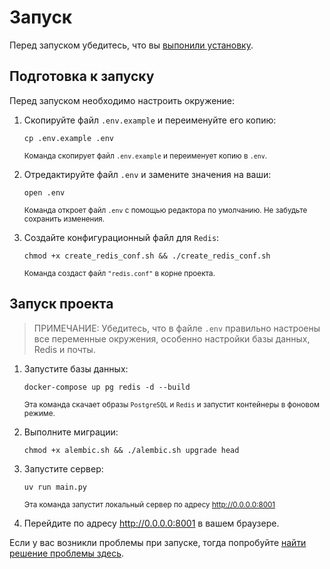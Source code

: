 # Запуск

Перед запуском убедитесь, что вы [выпонили установку](INSTALL.md).

## Подготовка к запуску

Перед запуском необходимо настроить окружение:

1. Скопируйте файл `.env.example` и переименуйте его копию:
    ```shell
    cp .env.example .env
    ```

    <sub> Команда скопирует файл `.env.example` и переименует копию в `.env`. </sub>

2. Отредактируйте файл `.env` и замените значения на ваши:
    ```shell
    open .env
    ```

    <sub> Команда откроет файл `.env` с помощью редактора по умолчанию. Не забудьте сохранить изменения. </sub>

3. Создайте конфигурационный файл для `Redis`:
    ```shell
    chmod +x create_redis_conf.sh && ./create_redis_conf.sh
    ```

    <sub> Команда создаст файл `"redis.conf"` в корне проекта. </sub>


## Запуск проекта

>ПРИМЕЧАНИЕ: Убедитесь, что в файле `.env` правильно настроены все переменные окружения, особенно настройки базы данных, Redis и почты.

1. Запустите базы данных:
    ```shell
    docker-compose up pg redis -d --build
    ```

    <sub> Эта команда скачает образы `PostgreSQL` и `Redis` и запустит контейнеры в фоновом режиме. </sub>

2. Выполните миграции:
    ```shell
    chmod +x alembic.sh && ./alembic.sh upgrade head
    ```

3. Запустите сервер:
    ```shell
    uv run main.py
    ```
    <sub> Эта команда запустит локальный сервер по адресу http://0.0.0.0:8001 </sub>

4. Перейдите по адресу http://0.0.0.0:8001 в вашем браузере.

 Если у вас возникли проблемы при запуске, тогда попробуйте [найти решение проблемы здесь](TROUBLESHOOTING.md#проблемы-при-запуске).